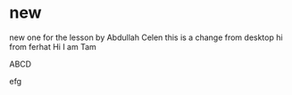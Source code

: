 # new
new one for the lesson by Abdullah Celen
this is a change from desktop
hi from ferhat
Hi I am Tam

ABCD

efg

